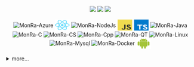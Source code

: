 <!--Hello
<h2><img src="https://emojis.slackmojis.com/emojis/images/1531849430/4246/blob-sunglasses.gif?1531849430" width="30"/> Hi 👋 , I'm MonRá! <img src="https://media.giphy.com/media/12oufCB0MyZ1Go/giphy.gif" width="50"></h2>
-->

<div>
  </p>
  <div align="center">
   <a href="https://www.facebook.com/ramon.chaib" target="_blank"><img src="https://img.shields.io/badge/-Facebook-%230077B5?style=for-the-badge&logo=facebook&logoColor=white" target="_blank"></a> 
  <a href="https://www.instagram.com/monrapps/" target="_blank"><img src="https://img.shields.io/badge/-Instagram-%23E4405F?style=for-the-badge&logo=instagram&logoColor=white" target="_blank"></a>
  <a href="https://www.linkedin.com/in/ramon-chaib-27007635/" target="_blank"><img src="https://img.shields.io/badge/-LinkedIn-%230077B5?style=for-the-badge&logo=linkedin&logoColor=white" target="_blank"></a>   
</div>
  
 <div style="display: inline_block" align="center"><br>
  <img align="center" alt="MonRa-Azure" height="30" width="40" src="https://cdn.jsdelivr.net/gh/devicons/devicon/icons/azure/azure-original.svg">
  <img align="center" alt="MonRa-React" height="30" width="40" src="https://raw.githubusercontent.com/devicons/devicon/master/icons/react/react-original.svg">
  <img align="center" alt="MonRa-NodeJs" height="30" width="40" src="https://cdn.jsdelivr.net/gh/devicons/devicon/icons/nodejs/nodejs-original.svg">
  <img align="center" alt="MonRa-Js" height="30" width="40" src="https://raw.githubusercontent.com/devicons/devicon/master/icons/javascript/javascript-original.svg">     <img align="center" alt="MonRa-Ts" height="30" width="40" src="https://raw.githubusercontent.com/devicons/devicon/master/icons/typescript/typescript-original.svg">
  <img align="center" alt="MonRa-Java" height="30" width="40" src="https://cdn.jsdelivr.net/gh/devicons/devicon/icons/java/java-original.svg">
  <img align="center" alt="MonRa-C" height="30" width="40" src="https://cdn.jsdelivr.net/gh/devicons/devicon/icons/c/c-original.svg">
  <img align="center" alt="MonRa-CS" height="30" width="40" src="https://cdn.jsdelivr.net/gh/devicons/devicon/icons/csharp/csharp-original.svg">
  <img align="center" alt="MonRa-Cpp" height="30" width="40" src="https://cdn.jsdelivr.net/gh/devicons/devicon/icons/cplusplus/cplusplus-original.svg">
  <img align="center" alt="MonRa-QT" height="30" width="40" src="https://cdn.jsdelivr.net/gh/devicons/devicon/icons/qt/qt-original.svg">
  <img align="center" alt="MonRa-Linux" height="30" width="40" src="https://cdn.jsdelivr.net/gh/devicons/devicon/icons/linux/linux-original.svg">
  <img align="center" alt="MonRa-Mysql" height="30" width="40" src="https://cdn.jsdelivr.net/gh/devicons/devicon/icons/mysql/mysql-original.svg">
  <img align="center" alt="MonRa-Docker" height="30" width="40" src="https://cdn.jsdelivr.net/gh/devicons/devicon/icons/docker/docker-original.svg">  
  <img align="center" alt="MonRa-Android" height="30" width="40" src="https://github.com/devicons/devicon/blob/master/icons/android/android-original.svg">
  
</div>
</a>

</br>
<!--
[![github activity graph](https://activity-graph.herokuapp.com/graph?username=monrapps&theme=chartreuse-dark)](https://github.com/monrapps/)
-->
<div>
<details>
      <summary>more...</summary>
      
<!--
### <img src="https://media.giphy.com/media/VgCDAzcKvsR6OM0uWg/giphy.gif" width="50"> A little more about me...  

```javascript
const monra = {
    pronouns: "He" | "Him",
    code: ["any"],
    askMeAbout: ["any"],
    technologies: {
        backEnd: {
            js: ["any"],
        },
        mobileApp: {
            native: ["Android Development"]
        },
        devOps: ["AWS", "Docker🐳", "Route53", "Nginx"],
        databases: ["mongo", "MySql", "sqlite"],
        misc: ["Firebase", "Socket.IO", "selenium", "open-cv", "php", "SuiteApp"]
    },
    architecture: ["Serverless Architecture", "Progressive web applications", "Single page applications"],
    currentFocus: "Building Robots to ease opertations",
    funFact: "There are two ways to write error-free programs; only the third one works"
};
```
-->

---
<!--START_SECTION:waka-->
![Code Time](http://img.shields.io/badge/Code%20Time-738%20hrs%2031%20mins-blue)

![Profile Views](http://img.shields.io/badge/Profile%20Views-0-blue)

![Lines of code](https://img.shields.io/badge/From%20Hello%20World%20I%27ve%20Written-3.0%20million%20lines%20of%20code-blue)

**🐱 My GitHub Data** 

> 📦 40.4 kB Used in GitHub's Storage 
 > 
> 🏆 1,950 Contributions in the Year 2024
 > 
> 🚫 Not Opted to Hire
 > 
> 📜 24 Public Repositories 
 > 
> 🔑 18 Private Repositories 
 > 
**I'm an Early 🐤** 

```text
🌞 Morning                8245 commits        █████████░░░░░░░░░░░░░░░░   35.21 % 
🌆 Daytime                10956 commits       ████████████░░░░░░░░░░░░░   46.78 % 
🌃 Evening                3491 commits        ████░░░░░░░░░░░░░░░░░░░░░   14.91 % 
🌙 Night                  726 commits         █░░░░░░░░░░░░░░░░░░░░░░░░   03.10 % 
```
📅 **I'm Most Productive on Thursday** 

```text
Monday                   4348 commits        █████░░░░░░░░░░░░░░░░░░░░   18.57 % 
Tuesday                  4387 commits        █████░░░░░░░░░░░░░░░░░░░░   18.73 % 
Wednesday                4573 commits        █████░░░░░░░░░░░░░░░░░░░░   19.53 % 
Thursday                 4969 commits        █████░░░░░░░░░░░░░░░░░░░░   21.22 % 
Friday                   3179 commits        ███░░░░░░░░░░░░░░░░░░░░░░   13.58 % 
Saturday                 1175 commits        █░░░░░░░░░░░░░░░░░░░░░░░░   05.02 % 
Sunday                   787 commits         █░░░░░░░░░░░░░░░░░░░░░░░░   03.36 % 
```


📊 **This Week I Spent My Time On** 

```text
🕑︎ Time Zone: America/Sao_Paulo

💬 Programming Languages: 
TypeScript               12 hrs 4 mins       █████████████░░░░░░░░░░░░   53.88 % 
Markdown                 5 hrs 26 mins       ██████░░░░░░░░░░░░░░░░░░░   24.26 % 
C                        2 hrs 37 mins       ███░░░░░░░░░░░░░░░░░░░░░░   11.74 % 
Other                    1 hr 42 mins        ██░░░░░░░░░░░░░░░░░░░░░░░   07.61 % 
Bash                     28 mins             █░░░░░░░░░░░░░░░░░░░░░░░░   02.10 % 

🔥 Editors: 
VS Code                  22 hrs 23 mins      █████████████████████████   100.00 % 

🐱‍💻 Projects: 
wlm-backend              11 hrs 18 mins      █████████████░░░░░░░░░░░░   50.52 % 
Markdown                 5 hrs 58 mins       ███████░░░░░░░░░░░░░░░░░░   26.66 % 
wlm-esp32                3 hrs 6 mins        ███░░░░░░░░░░░░░░░░░░░░░░   13.87 % 
wlm-frontend             1 hr 12 mins        █░░░░░░░░░░░░░░░░░░░░░░░░   05.38 % 
wlm-infra                45 mins             █░░░░░░░░░░░░░░░░░░░░░░░░   03.41 % 

💻 Operating System: 
WSL                      13 hrs 16 mins      ███████████████░░░░░░░░░░   59.31 % 
Windows                  9 hrs 6 mins        ██████████░░░░░░░░░░░░░░░   40.69 % 
```

**I Mostly Code in C** 

```text
C                        9 repos             ████░░░░░░░░░░░░░░░░░░░░░   17.65 % 
C++                      8 repos             ████░░░░░░░░░░░░░░░░░░░░░   15.69 % 
HTML                     4 repos             ██░░░░░░░░░░░░░░░░░░░░░░░   07.84 % 
TypeScript               4 repos             ██░░░░░░░░░░░░░░░░░░░░░░░   07.84 % 
Python                   2 repos             █░░░░░░░░░░░░░░░░░░░░░░░░   03.92 % 
```



**Timeline**

![Lines of Code chart](https://raw.githubusercontent.com/monrapps/monrapps/master/assets/bar_graph.png)


 Last Updated on 20/08/2024 06:33:04 UTC
<!--END_SECTION:waka-->
